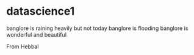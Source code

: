 # datascience1

banglore is raining heavily but not today
banglore is flooding
banglore is wonderful and beautiful


From Hebbal 